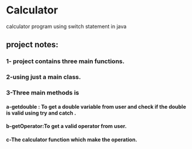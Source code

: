 # Calculator
calculator program using switch statement in java

## project notes:
### 1- project contains three main functions.
### 2-using just a main class.
### 3-Three main methods is 
#### a-getdouble : To get a double variable from user and check if the double is valid using try and catch .
#### b-getOperator:To get a valid operator from user.
#### c-The calculator function which make the operation.
